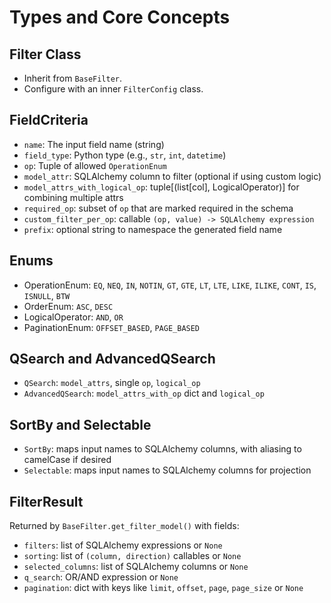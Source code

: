 # Types and Core Concepts

## Filter Class

- Inherit from `BaseFilter`.
- Configure with an inner `FilterConfig` class.

## FieldCriteria

- `name`: The input field name (string)
- `field_type`: Python type (e.g., `str`, `int`, `datetime`)
- `op`: Tuple of allowed `OperationEnum`
- `model_attr`: SQLAlchemy column to filter (optional if using custom logic)
- `model_attrs_with_logical_op`: tuple[(list[col], LogicalOperator)] for combining multiple attrs
- `required_op`: subset of `op` that are marked required in the schema
- `custom_filter_per_op`: callable `(op, value) -> SQLAlchemy expression`
- `prefix`: optional string to namespace the generated field name

## Enums

- OperationEnum: `EQ`, `NEQ`, `IN`, `NOTIN`, `GT`, `GTE`, `LT`, `LTE`, `LIKE`, `ILIKE`, `CONT`, `IS`, `ISNULL`, `BTW`
- OrderEnum: `ASC`, `DESC`
- LogicalOperator: `AND`, `OR`
- PaginationEnum: `OFFSET_BASED`, `PAGE_BASED`

## QSearch and AdvancedQSearch

- `QSearch`: `model_attrs`, single `op`, `logical_op`
- `AdvancedQSearch`: `model_attrs_with_op` dict and `logical_op`

## SortBy and Selectable

- `SortBy`: maps input names to SQLAlchemy columns, with aliasing to camelCase if desired
- `Selectable`: maps input names to SQLAlchemy columns for projection

## FilterResult

Returned by `BaseFilter.get_filter_model()` with fields:

- `filters`: list of SQLAlchemy expressions or `None`
- `sorting`: list of `(column, direction)` callables or `None`
- `selected_columns`: list of SQLAlchemy columns or `None`
- `q_search`: OR/AND expression or `None`
- `pagination`: dict with keys like `limit`, `offset`, `page`, `page_size` or `None`
